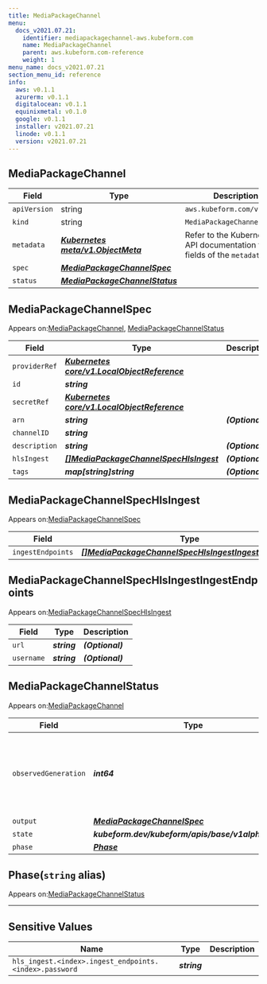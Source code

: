 ```yaml
---
title: MediaPackageChannel
menu:
  docs_v2021.07.21:
    identifier: mediapackagechannel-aws.kubeform.com
    name: MediaPackageChannel
    parent: aws.kubeform.com-reference
    weight: 1
menu_name: docs_v2021.07.21
section_menu_id: reference
info:
  aws: v0.1.1
  azurerm: v0.1.1
  digitalocean: v0.1.1
  equinixmetal: v0.1.0
  google: v0.1.1
  installer: v2021.07.21
  linode: v0.1.1
  version: v2021.07.21
---
```


## MediaPackageChannel
| Field | Type | Description |
| ------ | ----- | ----------- |
| `apiVersion` | string | `aws.kubeform.com/v1alpha1` |
|    `kind` | string | `MediaPackageChannel` |
| `metadata` | ***[Kubernetes meta/v1.ObjectMeta](https://v1-18.docs.kubernetes.io/docs/reference/generated/kubernetes-api/v1.18/#objectmeta-v1-meta)***|Refer to the Kubernetes API documentation for the fields of the `metadata` field.|
| `spec` | ***[MediaPackageChannelSpec](#mediapackagechannelspec)***||
| `status` | ***[MediaPackageChannelStatus](#mediapackagechannelstatus)***||
## MediaPackageChannelSpec

Appears on:[MediaPackageChannel](#mediapackagechannel), [MediaPackageChannelStatus](#mediapackagechannelstatus)

| Field | Type | Description |
| ------ | ----- | ----------- |
| `providerRef` | ***[Kubernetes core/v1.LocalObjectReference](https://v1-18.docs.kubernetes.io/docs/reference/generated/kubernetes-api/v1.18/#localobjectreference-v1-core)***||
| `id` | ***string***||
| `secretRef` | ***[Kubernetes core/v1.LocalObjectReference](https://v1-18.docs.kubernetes.io/docs/reference/generated/kubernetes-api/v1.18/#localobjectreference-v1-core)***||
| `arn` | ***string***| ***(Optional)*** |
| `channelID` | ***string***||
| `description` | ***string***| ***(Optional)*** |
| `hlsIngest` | ***[[]MediaPackageChannelSpecHlsIngest](#mediapackagechannelspechlsingest)***| ***(Optional)*** |
| `tags` | ***map[string]string***| ***(Optional)*** |
## MediaPackageChannelSpecHlsIngest

Appears on:[MediaPackageChannelSpec](#mediapackagechannelspec)

| Field | Type | Description |
| ------ | ----- | ----------- |
| `ingestEndpoints` | ***[[]MediaPackageChannelSpecHlsIngestIngestEndpoints](#mediapackagechannelspechlsingestingestendpoints)***| ***(Optional)*** |
## MediaPackageChannelSpecHlsIngestIngestEndpoints

Appears on:[MediaPackageChannelSpecHlsIngest](#mediapackagechannelspechlsingest)

| Field | Type | Description |
| ------ | ----- | ----------- |
| `url` | ***string***| ***(Optional)*** |
| `username` | ***string***| ***(Optional)*** |
## MediaPackageChannelStatus

Appears on:[MediaPackageChannel](#mediapackagechannel)

| Field | Type | Description |
| ------ | ----- | ----------- |
| `observedGeneration` | ***int64***| ***(Optional)*** Resource generation, which is updated on mutation by the API Server.|
| `output` | ***[MediaPackageChannelSpec](#mediapackagechannelspec)***| ***(Optional)*** |
| `state` | ***kubeform.dev/kubeform/apis/base/v1alpha1.State***| ***(Optional)*** |
| `phase` | ***[Phase](#phase)***| ***(Optional)*** |
## Phase(`string` alias)

Appears on:[MediaPackageChannelStatus](#mediapackagechannelstatus)

---
## Sensitive Values
| Name | Type | Description |
|------|------|-------------|
| `hls_ingest.<index>.ingest_endpoints.<index>.password` | ***string*** ||
